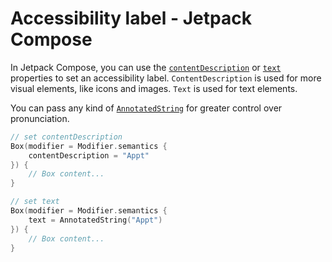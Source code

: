# Accessibility label - Jetpack Compose

In Jetpack Compose, you can use the [`contentDescription`](https://developer.android.com/reference/kotlin/androidx/compose/ui/semantics/package-summary#(androidx.compose.ui.semantics.SemanticsPropertyReceiver).contentDescription()) or [`text`](https://developer.android.com/reference/kotlin/androidx/compose/ui/semantics/package-summary#(androidx.compose.ui.semantics.SemanticsPropertyReceiver).text()) properties to set an accessibility label.
`ContentDescription` is used for more visual elements, like icons and images. `Text` is used for text elements.

You can pass any kind of [`AnnotatedString`](https://developer.android.com/reference/kotlin/androidx/compose/ui/text/AnnotatedString) for greater control over pronunciation.

```kotlin
// set contentDescription
Box(modifier = Modifier.semantics {
    contentDescription = "Appt"
}) {
    // Box content...
}

// set text
Box(modifier = Modifier.semantics {
    text = AnnotatedString("Appt")
}) {
    // Box content...
}
```
